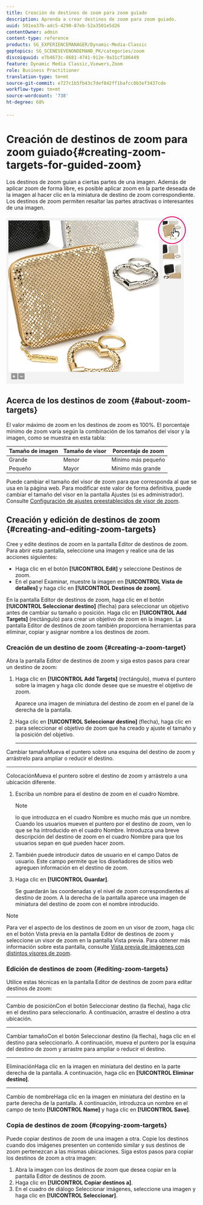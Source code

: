 ```yaml
---
title: Creación de destinos de zoom para zoom guiado
description: Aprenda a crear destinos de zoom para zoom guiado.
uuid: 501ea37b-adc5-4290-87eb-52a3501e5d26
contentOwner: admin
content-type: reference
products: SG_EXPERIENCEMANAGER/Dynamic-Media-Classic
geptopics: SG_SCENESEVENONDEMAND_PK/categories/zoom
discoiquuid: e7b4673c-8681-4741-912e-9a31cf106449
feature: Dynamic Media Classic,Viewers,Zoom
role: Business Practitioner
translation-type: tm+mt
source-git-commit: e727c1b5fb43c7def842ff1bafcc8b3ef3437cde
workflow-type: tm+mt
source-wordcount: '738'
ht-degree: 68%

---
```



# Creación de destinos de zoom para zoom guiado{#creating-zoom-targets-for-guided-zoom}

Los destinos de zoom guían a ciertas partes de una imagen. Además de aplicar zoom de forma libre, es posible aplicar zoom en la parte deseada de la imagen al hacer clic en la miniatura de destino de zoom correspondiente. Los destinos de zoom permiten resaltar las partes atractivas o interesantes de una imagen.

![Creación de destinos de zoom para zoom guiado](/help/assets/zo_guided_zoom.png)

## Acerca de los destinos de zoom {#about-zoom-targets}

El valor máximo de zoom en los destinos de zoom es 100%. El porcentaje mínimo de zoom varía según la combinación de los tamaños del visor y la imagen, como se muestra en esta tabla:

| Tamaño de imagen | Tamaño de visor | Porcentaje de zoom |
|--- |--- |--- |
| Grande | Menor | Mínimo más pequeño |
| Pequeño | Mayor | Mínimo más grande |

Puede cambiar el tamaño del visor de zoom para que corresponda al que se usa en la página web. Para modificar este valor de forma definitiva, puede cambiar el tamaño del visor en la pantalla Ajustes (si es administrador). Consulte [Configuración de ajustes preestablecidos de visor de zoom](setting-zoom-viewer-presets.md#setting_up_zoom_viewer_presets).

## Creación y edición de destinos de zoom  {#creating-and-editing-zoom-targets}

Cree y edite destinos de zoom en la pantalla Editor de destinos de zoom. Para abrir esta pantalla, seleccione una imagen y realice una de las acciones siguientes:

* Haga clic en el botón **[!UICONTROL Edit]** y seleccione Destinos de zoom.
* En el panel Examinar, muestre la imagen en **[!UICONTROL Vista de detalles]** y haga clic en **[!UICONTROL Destinos de zoom]**.

En la pantalla Editor de destinos de zoom, haga clic en el botón **[!UICONTROL Seleccionar destino]** (flecha) para seleccionar un objetivo antes de cambiar su tamaño o posición. Haga clic en **[!UICONTROL Add Targets]** (rectángulo) para crear un objetivo de zoom en la imagen. La pantalla Editor de destinos de zoom también proporciona herramientas para eliminar, copiar y asignar nombre a los destinos de zoom.

### Creación de un destino de zoom  {#creating-a-zoom-target}

Abra la pantalla Editor de destinos de zoom y siga estos pasos para crear un destino de zoom:

1. Haga clic en **[!UICONTROL Add Targets]** (rectángulo), mueva el puntero sobre la imagen y haga clic donde desee que se muestre el objetivo de zoom.

   Aparece una imagen de miniatura del destino de zoom en el panel de la derecha de la pantalla.

1. Haga clic en **[!UICONTROL Seleccionar destino]** (flecha), haga clic en para seleccionar el objetivo de zoom que ha creado y ajuste el tamaño y la posición del objetivo.

   * ****
Cambiar tamañoMueva el puntero sobre una esquina del destino de zoom y arrástrelo para ampliar o reducir el destino.

   * ****
ColocaciónMueva el puntero sobre el destino de zoom y arrástrelo a una ubicación diferente.

1. Escriba un nombre para el destino de zoom en el cuadro Nombre. 

   >[!NOTE]
   >
   >lo que introduzca en el cuadro Nombre es mucho más que un nombre. Cuando los usuarios mueven el puntero por el destino de zoom, ven lo que se ha introducido en el cuadro Nombre. Introduzca una breve descripción del destino de zoom en el cuadro Nombre para que los usuarios sepan en qué pueden hacer zoom.

1. También puede introducir datos de usuario en el campo Datos de usuario. Este campo permite que los diseñadores de sitios web agreguen información en el destino de zoom.
1. Haga clic en **[!UICONTROL Guardar]**.

   Se guardarán las coordenadas y el nivel de zoom correspondientes al destino de zoom. A la derecha de la pantalla aparece una imagen de miniatura del destino de zoom con el nombre introducido.

>[!NOTE]
>
>Para ver el aspecto de los destinos de zoom en un visor de zoom, haga clic en el botón Vista previa en la pantalla Editor de destinos de zoom y seleccione un visor de zoom en la pantalla Vista previa. Para obtener más información sobre esta pantalla, consulte [Vista previa de imágenes con distintos visores de zoom](previewing-image-assets-different-zoom.md#previewing_image_assets_with_different_zoom_viewers).

### Edición de destinos de zoom  {#editing-zoom-targets}

Utilice estas técnicas en la pantalla Editor de destinos de zoom para editar destinos de zoom:

* ****
Cambio de posiciónCon el botón Seleccionar destino (la flecha), haga clic en el destino para seleccionarlo. A continuación, arrastre el destino a otra ubicación.

* ****
Cambiar tamañoCon el botón Seleccionar destino (la flecha), haga clic en el destino para seleccionarlo. A continuación, mueva el puntero por la esquina del destino de zoom y arrastre para ampliar o reducir el destino.

* ****
EliminaciónHaga clic en la imagen en miniatura del destino en la parte derecha de la pantalla. A continuación, haga clic en **[!UICONTROL Eliminar destino]**.

* ****
Cambio de nombreHaga clic en la imagen en miniatura del destino en la parte derecha de la pantalla. A continuación, introduzca un nombre en el campo de texto **[!UICONTROL Name]** y haga clic en **[!UICONTROL Save]**.

### Copia de destinos de zoom {#copying-zoom-targets}

Puede copiar destinos de zoom de una imagen a otra. Copie los destinos cuando dos imágenes presenten un contenido similar y sus destinos de zoom pertenezcan a las mismas ubicaciones. Siga estos pasos para copiar los destinos de zoom a otra imagen:

1. Abra la imagen con los destinos de zoom que desea copiar en la pantalla Editor de destinos de zoom.
1. Haga clic en **[!UICONTROL Copiar destinos a]**.
1. En el cuadro de diálogo Seleccionar imágenes, seleccione una imagen y haga clic en **[!UICONTROL Seleccionar]**.

